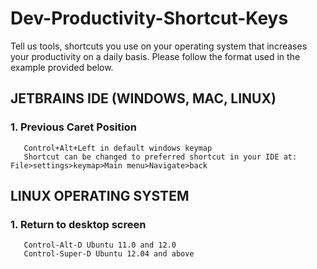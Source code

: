 # Dev-Productivity-Shortcut-Keys
Tell us tools, shortcuts you use on your operating system that increases your productivity on a daily basis. Please follow the format used in the example provided below.

##  JETBRAINS IDE (WINDOWS, MAC, LINUX)

### 1. Previous Caret Position
       Control+Alt+Left in default windows keymap
       Shortcut can be changed to preferred shortcut in your IDE at: File>settings>keymap>Main menu>Navigate>back
    
## LINUX OPERATING SYSTEM

### 1. Return to desktop screen
       Control-Alt-D Ubuntu 11.0 and 12.0
       Control-Super-D Ubuntu 12.04 and above
